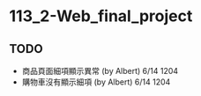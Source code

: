 # 113_2-Web_final_project

## TODO
- 商品頁面細項顯示異常 (by Albert) 6/14 1204
- 購物車沒有顯示細項 (by Albert) 6/14 1204
